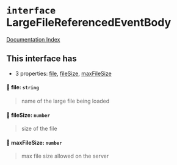 # `interface` LargeFileReferencedEventBody

[Documentation Index](../README.md)

## This interface has

- 3 properties:
[file](#-file-string),
[fileSize](#-filesize-number),
[maxFileSize](#-maxfilesize-number)


#### 📄 file: `string`

> name of the large file being loaded



#### 📄 fileSize: `number`

> size of the file



#### 📄 maxFileSize: `number`

> max file size allowed on the server



